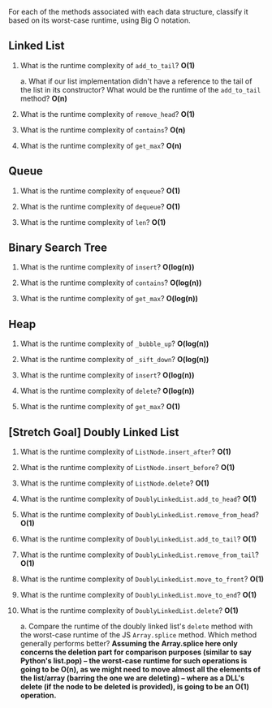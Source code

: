 For each of the methods associated with each data structure, classify it based on its worst-case runtime, using Big O notation.

## Linked List

1. What is the runtime complexity of `add_to_tail`? **O(1)**

    a. What if our list implementation didn't have a reference to the tail of the list in its constructor? What would be the runtime of the `add_to_tail` method? **O(n)**

2. What is the runtime complexity of `remove_head`? **O(1)**

3. What is the runtime complexity of `contains`? **O(n)**

4. What is the runtime complexity of `get_max`? **O(n)**

## Queue

1. What is the runtime complexity of `enqueue`? **O(1)**

2. What is the runtime complexity of `dequeue`? **O(1)**

3. What is the runtime complexity of `len`? **O(1)**

## Binary Search Tree

1. What is the runtime complexity of `insert`? **O(log(n))**

2. What is the runtime complexity of `contains`? **O(log(n))**

3. What is the runtime complexity of `get_max`? **O(log(n))**

## Heap

1. What is the runtime complexity of `_bubble_up`? **O(log(n))**

2. What is the runtime complexity of `_sift_down`? **O(log(n))**

3. What is the runtime complexity of `insert`? **O(log(n))**

4. What is the runtime complexity of `delete`? **O(log(n))**

5. What is the runtime complexity of `get_max`? **O(1)**

## [Stretch Goal] Doubly Linked List

1. What is the runtime complexity of `ListNode.insert_after`? **O(1)**

2. What is the runtime complexity of `ListNode.insert_before`? **O(1)**

3. What is the runtime complexity of `ListNode.delete`? **O(1)**

4. What is the runtime complexity of `DoublyLinkedList.add_to_head`? **O(1)**

5. What is the runtime complexity of `DoublyLinkedList.remove_from_head`? **O(1)**

6. What is the runtime complexity of `DoublyLinkedList.add_to_tail`? **O(1)**

7. What is the runtime complexity of `DoublyLinkedList.remove_from_tail`? **O(1)**

8. What is the runtime complexity of `DoublyLinkedList.move_to_front`? **O(1)**

9. What is the runtime complexity of `DoublyLinkedList.move_to_end`? **O(1)**

10. What is the runtime complexity of `DoublyLinkedList.delete`? **O(1)**

    a. Compare the runtime of the doubly linked list's `delete` method with the worst-case runtime of the JS `Array.splice` method. Which method generally performs better? **Assuming the Array.splice here only concerns the deletion part for comparison purposes (similar to say Python's list.pop) – the worst-case runtime for such operations is going to be O(n), as we might need to move almost all the elements of the list/array (barring the one we are deleting) – where as a DLL's delete (if the node to be deleted is provided), is going to be an O(1) operation.**